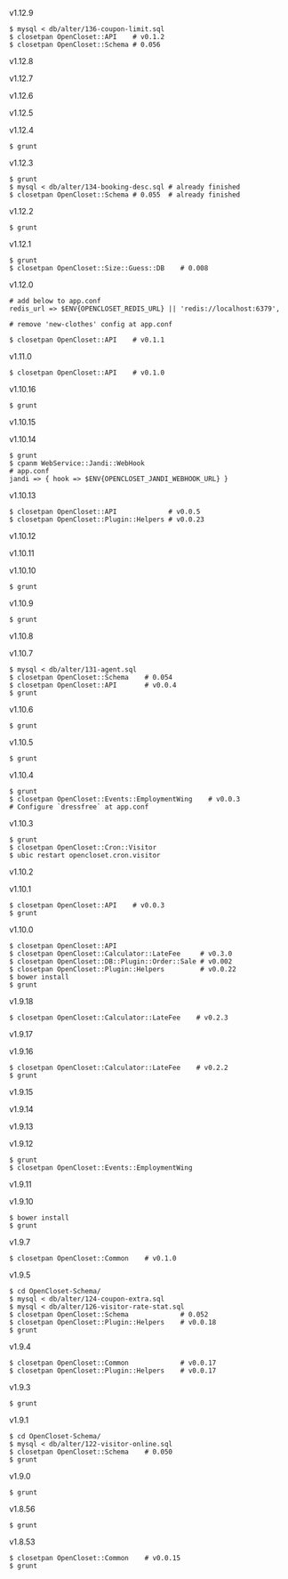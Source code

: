 v1.12.9

    $ mysql < db/alter/136-coupon-limit.sql
    $ closetpan OpenCloset::API    # v0.1.2
    $ closetpan OpenCloset::Schema # 0.056

v1.12.8

v1.12.7

v1.12.6

v1.12.5

v1.12.4

    $ grunt

v1.12.3

    $ grunt
    $ mysql < db/alter/134-booking-desc.sql # already finished
    $ closetpan OpenCloset::Schema # 0.055  # already finished

v1.12.2

    $ grunt

v1.12.1

    $ grunt
    $ closetpan OpenCloset::Size::Guess::DB    # 0.008

v1.12.0

    # add below to app.conf
    redis_url => $ENV{OPENCLOSET_REDIS_URL} || 'redis://localhost:6379',

    # remove 'new-clothes' config at app.conf

    $ closetpan OpenCloset::API    # v0.1.1

v1.11.0

    $ closetpan OpenCloset::API    # v0.1.0

v1.10.16

    $ grunt

v1.10.15

v1.10.14

    $ grunt
    $ cpanm WebService::Jandi::WebHook
    # app.conf
    jandi => { hook => $ENV{OPENCLOSET_JANDI_WEBHOOK_URL} }

v1.10.13

    $ closetpan OpenCloset::API             # v0.0.5
    $ closetpan OpenCloset::Plugin::Helpers # v0.0.23

v1.10.12

v1.10.11

v1.10.10

    $ grunt

v1.10.9

    $ grunt

v1.10.8

v1.10.7

    $ mysql < db/alter/131-agent.sql
    $ closetpan OpenCloset::Schema    # 0.054
    $ closetpan OpenCloset::API       # v0.0.4
    $ grunt

v1.10.6

    $ grunt

v1.10.5

    $ grunt

v1.10.4

    $ grunt
    $ closetpan OpenCloset::Events::EmploymentWing    # v0.0.3
    # Configure `dressfree` at app.conf

v1.10.3

    $ grunt
    $ closetpan OpenCloset::Cron::Visitor
    $ ubic restart opencloset.cron.visitor

v1.10.2

v1.10.1

    $ closetpan OpenCloset::API    # v0.0.3
    $ grunt

v1.10.0

    $ closetpan OpenCloset::API
    $ closetpan OpenCloset::Calculator::LateFee     # v0.3.0
    $ closetpan OpenCloset::DB::Plugin::Order::Sale # v0.002
    $ closetpan OpenCloset::Plugin::Helpers         # v0.0.22
    $ bower install
    $ grunt

v1.9.18

    $ closetpan OpenCloset::Calculator::LateFee    # v0.2.3

v1.9.17

v1.9.16

    $ closetpan OpenCloset::Calculator::LateFee    # v0.2.2
    $ grunt

v1.9.15

v1.9.14

v1.9.13

v1.9.12

    $ grunt
    $ closetpan OpenCloset::Events::EmploymentWing

v1.9.11

v1.9.10

    $ bower install
    $ grunt

v1.9.7

    $ closetpan OpenCloset::Common    # v0.1.0

v1.9.5

    $ cd OpenCloset-Schema/
    $ mysql < db/alter/124-coupon-extra.sql
    $ mysql < db/alter/126-visitor-rate-stat.sql
    $ closetpan OpenCloset::Schema             # 0.052
    $ closetpan OpenCloset::Plugin::Helpers    # v0.0.18
    $ grunt

v1.9.4

    $ closetpan OpenCloset::Common             # v0.0.17
    $ closetpan OpenCloset::Plugin::Helpers    # v0.0.17

v1.9.3

    $ grunt

v1.9.1

    $ cd OpenCloset-Schema/
    $ mysql < db/alter/122-visitor-online.sql
    $ closetpan OpenCloset::Schema    # 0.050
    $ grunt

v1.9.0

    $ grunt

v1.8.56

    $ grunt

v1.8.53

    $ closetpan OpenCloset::Common    # v0.0.15
    $ grunt
